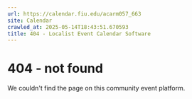 ```yaml
---
url: https://calendar.fiu.edu/acarm057_663
site: Calendar
crawled_at: 2025-05-14T18:43:51.670593
title: 404 - Localist Event Calendar Software
---
```


# 404 - not found
We couldn't find the page on this community event platform.
